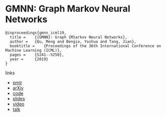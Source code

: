 # GMNN: Graph Markov Neural Networks

```
@inproceedings{gmnn_icml19,
  title = 	 {{GMNN}: Graph {M}arkov Neural Networks},
  author = 	 {Qu, Meng and Bengio, Yoshua and Tang, Jian},
  booktitle = 	 {Proceedings of the 36th International Conference on Machine Learning (ICML)},
  pages = 	 {5241--5250},
  year = 	 {2019}
}
```

links
- [pmlr](http://proceedings.mlr.press/v97/qu19a.html)
- [arXiv](https://arxiv.org/abs/1905.06214)
- [code](https://github.com/DeepGraphLearning/GMNN)
- [slides](https://icml.cc/media/Slides/icml/2019/halla(11-11-00)-11-12-00-4516-gmnn_graph_mar.pdf)
- [video](https://videoken.com/embed/UqSyCaz9wFQ?tocitem=63)
- [talk](www.ipam.ucla.edu/abstract/?tid=16001&pcode=GLWS4)


